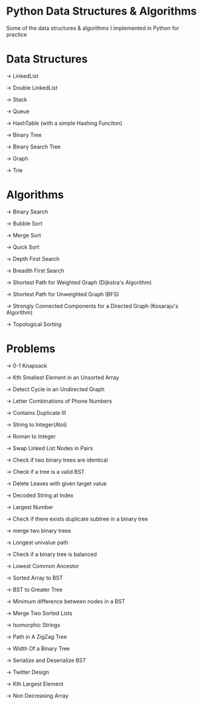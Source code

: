 # Python Data Structures & Algorithms
Some of the data structures & algorithms I implemented in Python for practice

# Data Structures
-> LinkedList

-> Double LinkedList

-> Stack

-> Queue

-> HashTable (with a simple Hashing Funciton)

-> Binary Tree

-> Binary Search Tree

-> Graph

-> Trie

# Algorithms

-> Binary Search

-> Bubble Sort

-> Merge Sort

-> Quick Sort

-> Depth First Search

-> Breadth First Search

-> Shortest Path for Weighted Graph (Dijkstra's Algorithm)

-> Shortest Path for Unweighted Graph (BFS)

-> Strongly Connected Components for a Directed Graph (Kosaraju's Algorithm)

-> Topological Sorting

# Problems

-> 0-1 Knapsack

-> Kth Smallest Element in an Unsorted Array

-> Detect Cycle in an Undirected Graph

-> Letter Combinations of Phone Numbers

-> Contains Duplicate III

-> String to Integer(Atoi)

-> Roman to Integer

-> Swap Linked List Nodes in Pairs

-> Check if two binary trees are identical

-> Check if a tree is a valid BST

-> Delete Leaves with given target value

-> Decoded String at Index

-> Largest Number

-> Check if there exists duplicate subtree in a binary tree

-> merge two binary trees

-> Longest univalue path

-> Check if a binary tree is balanced

-> Lowest Common Ancestor

-> Sorted Array to BST 

-> BST to Greater Tree

-> Minimum difference between nodes in a BST

-> Merge Two Sorted Lists

-> Isomorphic Strings

-> Path in A ZigZag Tree

-> Width Of a Binary Tree

-> Serialize and Deserialize BST

-> Twitter Design

-> Kth Largest Element

-> Non Decreasing Array
